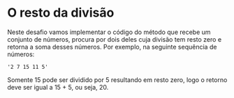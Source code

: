 # O resto da divisão

Neste desafio vamos implementar o código do método que recebe um conjunto de
números, procura por dois deles cuja divisão tem resto zero e retorna a soma
desses números. Por exemplo, na seguinte sequência de números:

```
'2 7 15 11 5'
```

Somente 15 pode ser dividido por 5 resultando em resto zero, logo o retorno deve
ser igual a 15 + 5, ou seja, 20.
